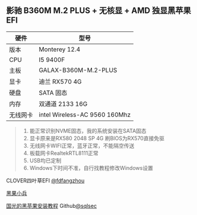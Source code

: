 ## 影驰 B360M M.2 PLUS + 无核显 + AMD 独显黑苹果 EFI


| 硬件     | 型号                          |
| -------- | ----------------------------- |
| 版本     | Monterey 12.4                 |
| CPU      | I5 9400F                      |
| 主板     | GALAX-B360M-M.2-PLUS          |
| 显卡     | 迪兰 RX570 4G                 |
| 硬盘     | SATA 固态                     |
| 内存     | 双通道 2133 16G               |
| 无线网卡 | intel Wireless-AC 9560 160Mhz |


> 1. 能正常识别NVME固态，我的系统安装在SATA固态
> 2. 显卡原来是RX580 2048 SP 4G 刷BIOS为RX570直接免驱
> 3. 无线网卡WIFI正常，蓝牙正常，不能隔空传送
> 4. 板载网卡RealtekRTL8111正常
> 5. USB均已定制
> 6. Windows下时间不准，自行找教程修改Windows设置



CLOVER四叶草EFI [@fdfangzhou](https://github.com/fdfangzhou/GALAX-B360M-M.2-PLUS-EFI)

[黑果小兵](https://blog.daliansky.net/)

[国光的黑苹果安装教程](https://apple.sqlsec.com) Github[@sqlsec](https://github.com/sqlsec)

